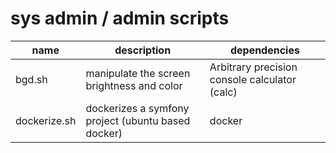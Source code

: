# sys admin / admin scripts

| name             | description                                        | dependencies                                    |
| ---------------- | -------------------------------------------------- | ----------------------------------------------- |
| bgd.sh           | manipulate the screen brightness and color         | Arbitrary precision console calculator (calc)   |
| dockerize.sh     | dockerizes a symfony project (ubuntu based docker) | docker                                          |

